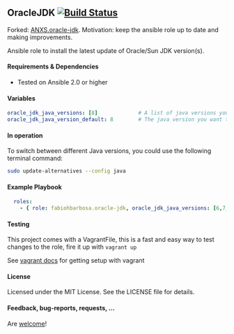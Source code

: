 ## OracleJDK [![Build Status](https://travis-ci.org/fabiohbarbosa/oracle-jdk.png)](https://travis-ci.org/fabiohbarbosa/oracle-jdk)


Forked: [ANXS.oracle-jdk](https://github.com/ANXS/oracle-jdk). Motivation: keep the ansible role up to date and making improvements.


Ansible role to install the latest update of Oracle/Sun JDK version(s).


#### Requirements & Dependencies
- Tested on Ansible 2.0 or higher


#### Variables

```yaml
oracle_jdk_java_versions: [8]             # A list of java versions you want to have installed (6, 7, 8 and/or 9)
oracle_jdk_java_version_default: 8        # The java version you want to be the system default
```


#### In operation

To switch between different Java versions, you could use the following terminal command:
```bash
sudo update-alternatives --config java
```


#### Example Playbook

```yaml
  roles:
    - { role: fabiohbarbosa.oracle-jdk, oracle_jdk_java_versions: [6,7,8,9], oracle_jdk_java_version_default: 8 }
```


#### Testing
This project comes with a VagrantFile, this is a fast and easy way to test changes to the role, fire it up with `vagrant up`

See [vagrant docs](https://docs.vagrantup.com/v2/) for getting setup with vagrant


#### License

Licensed under the MIT License. See the LICENSE file for details.


#### Feedback, bug-reports, requests, ...

Are [welcome](https://github.com/fabiohbarbosa/oracle-jdk/issues)!
